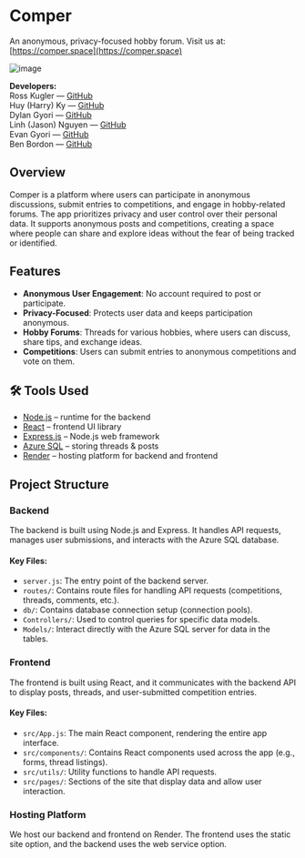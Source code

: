 # Comper  
An anonymous, privacy-focused hobby forum. Visit us at: [https://comper.space](https://comper.space)

![image](https://github.com/user-attachments/assets/8dcf38e9-7750-4c0e-a522-b25f3e971498)


**Developers:**  
Ross Kugler — [GitHub](https://github.com/rk3026)  
Huy (Harry) Ky — [GitHub](https://github.com/Harry908)  
Dylan Gyori — [GitHub](https://github.com/JustDylan)  
Linh (Jason) Nguyen — [GitHub](https://github.com/linhnt-98)  
Evan Gyori — [GitHub](https://github.com/EvanGyori)  
Ben Bordon — [GitHub](https://github.com/wizkid0101)  

## Overview
Comper is a platform where users can participate in anonymous discussions, submit entries to competitions, and engage in hobby-related forums. The app prioritizes privacy and user control over their personal data. It supports anonymous posts and competitions, creating a space where people can share and explore ideas without the fear of being tracked or identified.

## Features
- **Anonymous User Engagement**: No account required to post or participate.
- **Privacy-Focused**: Protects user data and keeps participation anonymous.
- **Hobby Forums**: Threads for various hobbies, where users can discuss, share tips, and exchange ideas.
- **Competitions**: Users can submit entries to anonymous competitions and vote on them.

## 🛠️ Tools Used
- [Node.js](https://nodejs.org/) – runtime for the backend  
- [React](https://react.dev/) – frontend UI library  
- [Express.js](https://expressjs.com/) – Node.js web framework  
- [Azure SQL](https://azure.microsoft.com/en-us/products/azure-sql/database) – storing threads & posts  
- [Render](https://render.com/) – hosting platform for backend and frontend  

## Project Structure

### Backend
The backend is built using Node.js and Express. It handles API requests, manages user submissions, and interacts with the Azure SQL database.

#### Key Files:
- `server.js`: The entry point of the backend server.
- `routes/`: Contains route files for handling API requests (competitions, threads, comments, etc.).
- `db/`: Contains database connection setup (connection pools).
- `Controllers/`: Used to control queries for specific data models.
- `Models/`: Interact directly with the Azure SQL server for data in the tables.

### Frontend
The frontend is built using React, and it communicates with the backend API to display posts, threads, and user-submitted competition entries.

#### Key Files:
- `src/App.js`: The main React component, rendering the entire app interface.
- `src/components/`: Contains React components used across the app (e.g., forms, thread listings).
- `src/utils/`: Utility functions to handle API requests.
- `src/pages/`: Sections of the site that display data and allow user interaction.

### Hosting Platform
We host our backend and frontend on Render. The frontend uses the static site option, and the backend uses the web service option.
